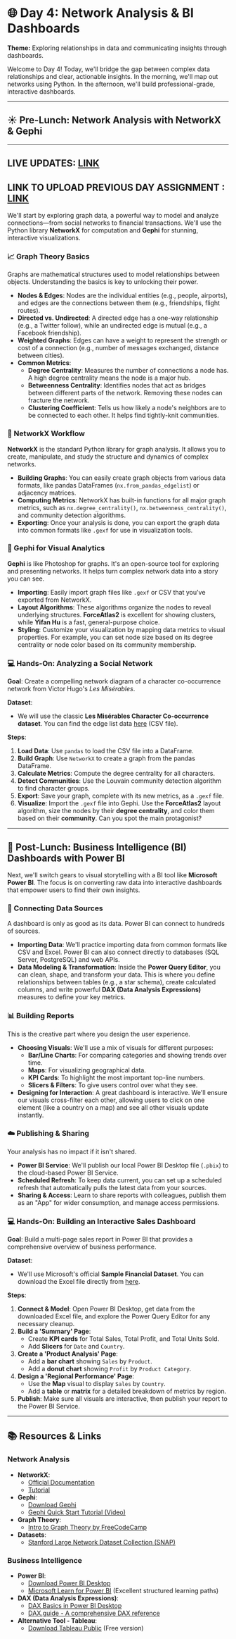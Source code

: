 # 🌐 Day 4: Network Analysis & BI Dashboards

**Theme:** Exploring relationships in data and communicating insights through dashboards.

Welcome to Day 4! Today, we'll bridge the gap between complex data relationships and clear, actionable insights. In the morning, we'll map out networks using Python. In the afternoon, we'll build professional-grade, interactive dashboards.

---

## ☀️ Pre-Lunch: Network Analysis with NetworkX & Gephi

---
**LIVE UPDATES**: [LINK](https://forms.gle/4BozfCNokqeMzXUb7)
---
**LINK TO UPLOAD PREVIOUS DAY ASSIGNMENT** : [LINK](https://forms.gle/K1yfEeBsxqR9vLBi7)
---

We'll start by exploring graph data, a powerful way to model and analyze connections—from social networks to financial transactions. We'll use the Python library **NetworkX** for computation and **Gephi** for stunning, interactive visualizations.

### 📈 Graph Theory Basics
Graphs are mathematical structures used to model relationships between objects. Understanding the basics is key to unlocking their power.
* **Nodes & Edges**: Nodes are the individual entities (e.g., people, airports), and edges are the connections between them (e.g., friendships, flight routes).
* **Directed vs. Undirected**: A directed edge has a one-way relationship (e.g., a Twitter follow), while an undirected edge is mutual (e.g., a Facebook friendship).
* **Weighted Graphs**: Edges can have a weight to represent the strength or cost of a connection (e.g., number of messages exchanged, distance between cities).
* **Common Metrics**:
    * **Degree Centrality**: Measures the number of connections a node has. A high degree centrality means the node is a major hub.
    * **Betweenness Centrality**: Identifies nodes that act as bridges between different parts of the network. Removing these nodes can fracture the network.
    * **Clustering Coefficient**: Tells us how likely a node's neighbors are to be connected to each other. It helps find tightly-knit communities.

### 🐍 NetworkX Workflow
**NetworkX** is the standard Python library for graph analysis. It allows you to create, manipulate, and study the structure and dynamics of complex networks.
* **Building Graphs**: You can easily create graph objects from various data formats, like pandas DataFrames (`nx.from_pandas_edgelist`) or adjacency matrices.
* **Computing Metrics**: NetworkX has built-in functions for all major graph metrics, such as `nx.degree_centrality()`, `nx.betweenness_centrality()`, and community detection algorithms.
* **Exporting**: Once your analysis is done, you can export the graph data into common formats like `.gexf` for use in visualization tools.

### 🎨 Gephi for Visual Analytics
**Gephi** is like Photoshop for graphs. It's an open-source tool for exploring and presenting networks. It helps turn complex network data into a story you can see.
* **Importing**: Easily import graph files like `.gexf` or CSV that you've exported from NetworkX.
* **Layout Algorithms**: These algorithms organize the nodes to reveal underlying structures. **ForceAtlas2** is excellent for showing clusters, while **Yifan Hu** is a fast, general-purpose choice.
* **Styling**: Customize your visualization by mapping data metrics to visual properties. For example, you can set node size based on its degree centrality or node color based on its community membership.

### 💻 Hands-On: Analyzing a Social Network
**Goal**: Create a compelling network diagram of a character co-occurrence network from Victor Hugo's *Les Misérables*.

**Dataset**:
* We will use the classic **Les Misérables Character Co-occurrence dataset**. You can find the edge list data [here](https://raw.githubusercontent.com/gephi/gephi/master/modules/Desktop/src/test/resources/org/gephi/desktop/importer/lesmiserables.csv) (CSV file).

**Steps**:
1.  **Load Data**: Use `pandas` to load the CSV file into a DataFrame.
2.  **Build Graph**: Use `NetworkX` to create a graph from the pandas DataFrame.
3.  **Calculate Metrics**: Compute the degree centrality for all characters.
4.  **Detect Communities**: Use the Louvain community detection algorithm to find character groups.
5.  **Export**: Save your graph, complete with its new metrics, as a `.gexf` file.
6.  **Visualize**: Import the `.gexf` file into Gephi. Use the **ForceAtlas2** layout algorithm, size the nodes by their **degree centrality**, and color them based on their **community**. Can you spot the main protagonist?

---

## 🌙 Post-Lunch: Business Intelligence (BI) Dashboards with Power BI

Next, we'll switch gears to visual storytelling with a BI tool like **Microsoft Power BI**. The focus is on converting raw data into interactive dashboards that empower users to find their own insights.

### 🔗 Connecting Data Sources
A dashboard is only as good as its data. Power BI can connect to hundreds of sources.
* **Importing Data**: We'll practice importing data from common formats like CSV and Excel. Power BI can also connect directly to databases (SQL Server, PostgreSQL) and web APIs.
* **Data Modeling & Transformation**: Inside the **Power Query Editor**, you can clean, shape, and transform your data. This is where you define relationships between tables (e.g., a star schema), create calculated columns, and write powerful **DAX (Data Analysis Expressions)** measures to define your key metrics.

### 📊 Building Reports
This is the creative part where you design the user experience.
* **Choosing Visuals**: We'll use a mix of visuals for different purposes:
    * **Bar/Line Charts**: For comparing categories and showing trends over time.
    * **Maps**: For visualizing geographical data.
    * **KPI Cards**: To highlight the most important top-line numbers.
    * **Slicers & Filters**: To give users control over what they see.
* **Designing for Interaction**: A great dashboard is interactive. We'll ensure our visuals cross-filter each other, allowing users to click on one element (like a country on a map) and see all other visuals update instantly.

### ☁️ Publishing & Sharing
Your analysis has no impact if it isn't shared.
* **Power BI Service**: We'll publish our local Power BI Desktop file (`.pbix`) to the cloud-based Power BI Service.
* **Scheduled Refresh**: To keep data current, you can set up a scheduled refresh that automatically pulls the latest data from your sources.
* **Sharing & Access**: Learn to share reports with colleagues, publish them as an "App" for wider consumption, and manage access permissions.

### 💻 Hands-On: Building an Interactive Sales Dashboard
**Goal**: Build a multi-page sales report in Power BI that provides a comprehensive overview of business performance.

**Dataset**:
* We'll use Microsoft's official **Sample Financial Dataset**. You can download the Excel file directly from [here](https://go.microsoft.com/fwlink/?LinkID=521962).

**Steps**:
1.  **Connect & Model**: Open Power BI Desktop, get data from the downloaded Excel file, and explore the Power Query Editor for any necessary cleanup.
2.  **Build a 'Summary' Page**:
    * Create **KPI cards** for Total Sales, Total Profit, and Total Units Sold.
    * Add **Slicers** for `Date` and `Country`.
3.  **Create a 'Product Analysis' Page**:
    * Add a **bar chart** showing `Sales` by `Product`.
    * Add a **donut chart** showing `Profit` by `Product Category`.
4.  **Design a 'Regional Performance' Page**:
    * Use the **Map** visual to display `Sales` by `Country`.
    * Add a **table** or **matrix** for a detailed breakdown of metrics by region.
5.  **Publish**: Make sure all visuals are interactive, then publish your report to the Power BI Service.

---

## 📚 Resources & Links

### Network Analysis
* **NetworkX**:
    * [Official Documentation](https://networkx.org/documentation/stable/)
    * [Tutorial](https://networkx.org/documentation/stable/tutorial.html)
* **Gephi**:
    * [Download Gephi](https://gephi.org/)
    * [Gephi Quick Start Tutorial (Video)](https://www.youtube.com/watch?v=20SE4_34-3c)
* **Graph Theory**:
    * [Intro to Graph Theory by FreeCodeCamp](https://www.freecodecamp.org/news/i-dont-understand-graph-theory-1c96572a1a28/)
* **Datasets**:
    * [Stanford Large Network Dataset Collection (SNAP)](http://snap.stanford.edu/data/)

### Business Intelligence
* **Power BI**:
    * [Download Power BI Desktop](https://powerbi.microsoft.com/en-us/desktop/)
    * [Microsoft Learn for Power BI](https://learn.microsoft.com/en-us/power-bi/) (Excellent structured learning paths)
* **DAX (Data Analysis Expressions)**:
    * [DAX Basics in Power BI Desktop](https://learn.microsoft.com/en-us/power-bi/transform-model/desktop-dax-basics)
    * [DAX.guide - A comprehensive DAX reference](https://dax.guide/)
* **Alternative Tool - Tableau**:
    * [Download Tableau Public](https://www.tableau.com/products/public/download) (Free version)
```
